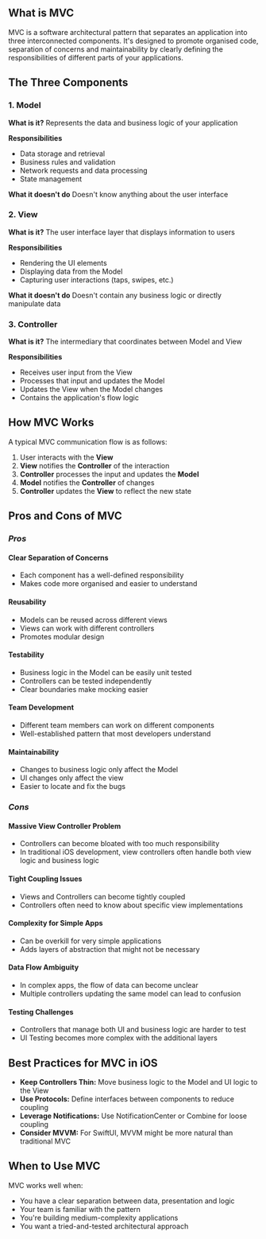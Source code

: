 
## What is MVC

MVC is a software architectural pattern that separates an application into three interconnected components. It's designed to promote organised code, separation of concerns and maintainability by clearly defining the responsibilities of different parts of your applications.

## The Three Components

### 1. Model
**What is it?**
Represents the data and business logic of your application

**Responsibilities**
- Data storage and retrieval
- Business rules and validation
- Network requests and data processing
- State management

**What it doesn't do**
Doesn't know anything about the user interface

### 2. View
**What is it?**
The user interface layer that displays information to users

**Responsibilities**
- Rendering the UI elements
- Displaying data from the Model
- Capturing user interactions (taps, swipes, etc.)

**What it doesn't do**
Doesn't contain any business logic or directly manipulate data

### 3. Controller
**What is it?**
The intermediary that coordinates between Model and View 

**Responsibilities**
- Receives user input from the View
- Processes that input and updates the Model
- Updates the View when the Model changes
- Contains the application's flow logic

## How MVC Works
A typical MVC communication flow is as follows:

1. User interacts with the **View**
2. **View** notifies the **Controller** of the interaction
3. **Controller** processes the input and updates the **Model**
4. **Model** notifies the **Controller** of changes
5. **Controller** updates the **View** to reflect the new state

## Pros and Cons of MVC
### *Pros*
#### Clear Separation of Concerns
- Each component has a well-defined responsibility
- Makes code more organised and easier to understand
#### Reusability
- Models can be reused across different views
- Views can work with different controllers
- Promotes modular design
#### Testability
- Business logic in the Model can be easily unit tested
- Controllers can be tested independently
- Clear boundaries make mocking easier
#### Team Development
- Different team members can work on different components
- Well-established pattern that most developers understand
#### Maintainability
- Changes to business logic only affect the Model
- UI changes only affect the view
- Easier to locate and fix the bugs
### *Cons*
#### Massive View Controller Problem
- Controllers can become bloated with too much responsibility
- In traditional iOS development, view controllers often handle both view logic and business logic
#### Tight Coupling Issues
- Views and Controllers can become tightly coupled
- Controllers often need to know about specific view implementations
#### Complexity for Simple Apps
- Can be overkill for very simple applications
- Adds layers of abstraction that might not be necessary
#### Data Flow Ambiguity
- In complex apps, the flow of data can become unclear
- Multiple controllers updating the same model can lead to confusion
#### Testing Challenges
- Controllers that manage both UI and business logic are harder to test
- UI Testing becomes more complex with the additional layers

## Best Practices for MVC in iOS
- **Keep Controllers Thin:** Move business logic to the Model and UI logic to the View
- **Use Protocols:** Define interfaces between components to reduce coupling
- **Leverage Notifications:** Use NotificationCenter or Combine for loose coupling
- **Consider MVVM:** For SwiftUI, MVVM might be more natural than traditional MVC

## When to Use MVC
MVC works well when:
- You have a clear separation between data, presentation and logic
- Your team is familiar with the pattern
- You're building medium-complexity applications
- You want a tried-and-tested architectural approach